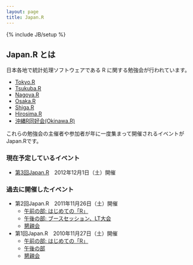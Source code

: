 ```yaml
---
layout: page
title: Japan.R
---
```

{% include JB/setup %}

## Japan.R とは
日本各地で統計処理ソフトウェアである R に関する勉強会が行われています。

* [Tokyo.R](http://groups.google.co.jp/group/r-study-tokyo)
* [Tsukuba.R](http://wiki.livedoor.jp/syou6162/)
* [Nagoya.R](http://corpus-study.info/nagoyar/)
* [Osaka.R](https://sites.google.com/site/osakarwiki/)
* [Shiga.R](http://atnd.org/events/5939)
* [Hirosima.R](http://atnd.org/events/16115)
* [沖縄R同好会(Okinawa.R)](http://www.facebook.com/okinawa.r)

これらの勉強会の主催者や参加者が年に一度集まって開催されるイベントがJapan.Rです。

### 現在予定しているイベント

* [第3回Japan.R](./pages/2012)　2012年12月1日（土）開催

### 過去に開催したイベント

* 第2回Japan.R　2011年11月26日（土）開催
    * [午前の部: はじめての「R」](http://atnd.org/events/22043)
    * [午後の部: ブースセッション、LT大会](http://atnd.org/events/22044)
    * [懇親会](http://atnd.org/events/22046)
* 第1回Japan.R　2010年11月27日（土）開催
    * [午前の部: はじめての「R」](http://atnd.org/events/9223)
    * [午後の部](http://atnd.org/events/9806)
    * [懇親会](http://atnd.org/events/10042)
